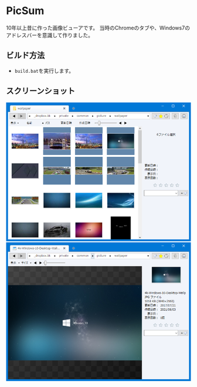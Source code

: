 # PicSum
10年以上昔に作った画像ビューアです。
当時のChromeのタブや、Windows7のアドレスバーを意識して作りました。

## ビルド方法
* `build.bat`を実行します。

## スクリーンショット
![サムネイル画面](./screenshot/screenshot-001.png)
![画像表示画面](./screenshot/screenshot-002.png)
